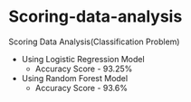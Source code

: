 # Scoring-data-analysis
Scoring Data Analysis(Classification Problem)

- Using Logistic Regression Model
     - Accuracy Score - 93.25%
- Using Random Forest Model
     - Accuracy Score - 93.6%
